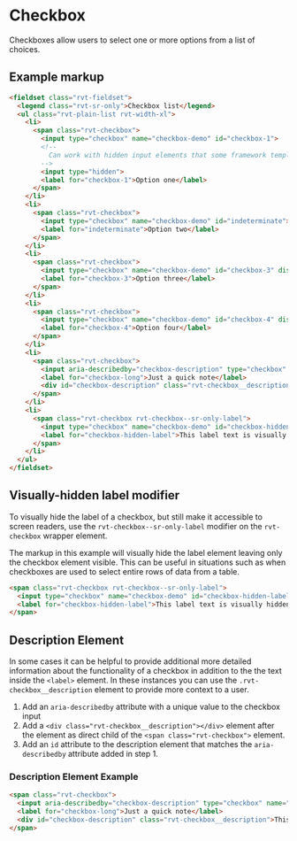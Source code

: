 # Checkbox
Checkboxes allow users to select one or more options from a list of choices.

## Example markup
```html
<fieldset class="rvt-fieldset">
  <legend class="rvt-sr-only">Checkbox list</legend>
  <ul class="rvt-plain-list rvt-width-xl">
    <li>
      <span class="rvt-checkbox">
        <input type="checkbox" name="checkbox-demo" id="checkbox-1">
        <!--
          Can work with hidden input elements that some framework template languages generate
        -->
        <input type="hidden">
        <label for="checkbox-1">Option one</label>
      </span>
    </li>
    <li>
      <span class="rvt-checkbox">
        <input type="checkbox" name="checkbox-demo" id="indeterminate">
        <label for="indeterminate">Option two</label>
      </span>
    </li>
    <li>
      <span class="rvt-checkbox">
        <input type="checkbox" name="checkbox-demo" id="checkbox-3" disabled>
        <label for="checkbox-3">Option three</label>
      </span>
    </li>
    <li>
      <span class="rvt-checkbox">
        <input type="checkbox" name="checkbox-demo" id="checkbox-4" disabled checked>
        <label for="checkbox-4">Option four</label>
      </span>
    </li>
    <li>
      <span class="rvt-checkbox">
        <input aria-describedby="checkbox-description" type="checkbox" name="checkbox-demo" id="checkbox-long">
        <label for="checkbox-long">Just a quick note</label>
        <div id="checkbox-description" class="rvt-checkbox__description">This checkbox has a really long label that can wrap on to two lines and still have nice left alignment.</div>
      </span>
    </li>
    <li>
      <span class="rvt-checkbox rvt-checkbox--sr-only-label">
        <input type="checkbox" name="checkbox-demo" id="checkbox-hidden-label">
        <label for="checkbox-hidden-label">This label text is visually hidden</label>
      </span>
    </li>
  </ul>
</fieldset>
```

## Visually-hidden label modifier
To visually hide the label of a checkbox, but still make it accessible to screen readers, use the `rvt-checkbox--sr-only-label` modifier on the `rvt-checkbox` wrapper element.

The markup in this example will visually hide the label element leaving only the checkbox element visible. This can be useful in situations such as when checkboxes are used to select entire rows of data from a table.

```html
<span class="rvt-checkbox rvt-checkbox--sr-only-label">
  <input type="checkbox" name="checkbox-demo" id="checkbox-hidden-label">
  <label for="checkbox-hidden-label">This label text is visually hidden</label>
</span>
```

## Description Element
In some cases it can be helpful to provide additional more detailed information about the functionality of a checkbox in addition to the the text inside the `<label>` element. In these instances you can use the `.rvt-checkbox__description` element to provide more context to a user.

1. Add an `aria-describedby` attribute with a unique value to the checkbox input
1. Add a `<div class="rvt-checkbox__description"></div>` element after the <label> element as direct child of the `<span class="rvt-checkbox">` element.
1. Add an `id` attribute to the description element that matches the `aria-describedby` attribute added in step 1.

### Description Element Example
```html
<span class="rvt-checkbox">
  <input aria-describedby="checkbox-description" type="checkbox" name="checkbox-demo" id="checkbox-long">
  <label for="checkbox-long">Just a quick note</label>
  <div id="checkbox-description" class="rvt-checkbox__description">This checkbox has a really long label that can wrap on to two lines and still have nice left alignment.</div>
</span>
```
